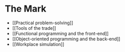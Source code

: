 # The Mark

- [[Practical problem-solving]]
- [[Tools of the trade]]
- [[Functional programming and the front-end]]
- [[Object-oriented programming and the back-end]]
- [[Workplace simulation]]
